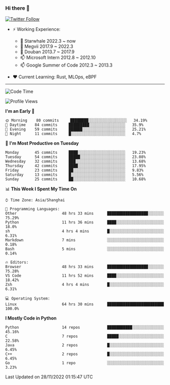 ### Hi there 👋

[![Twitter Follow](https://img.shields.io/twitter/follow/tianweidut?style=social)](https://twitter.com/tianweidut)

- ⚡ Working Experience:
  - 🔭 Starwhale 2022.3 ~ now
  - 🌱 Megvii 2017.9 ~ 2022.3
  - 🌱 Douban 2013.7 ~ 2017.9
  - 📫 Microsoft Intern 2012.8 ~ 2012.10
  - 📫 Google Summer of Code 2012.3 ~ 2013.3

- ❤️ Current Learning: Rust, MLOps, eBPF

---
<!--START_SECTION:waka-->
![Code Time](http://img.shields.io/badge/Code%20Time-3%2C403%20hrs%2026%20mins-blue)

![Profile Views](http://img.shields.io/badge/Profile%20Views-0-blue)

**I'm an Early 🐤** 

```text
🌞 Morning    80 commits     ████████░░░░░░░░░░░░░░░░░   34.19% 
🌆 Daytime    84 commits     █████████░░░░░░░░░░░░░░░░   35.9% 
🌃 Evening    59 commits     ██████░░░░░░░░░░░░░░░░░░░   25.21% 
🌙 Night      11 commits     █░░░░░░░░░░░░░░░░░░░░░░░░   4.7%

```
📅 **I'm Most Productive on Tuesday** 

```text
Monday       45 commits     ████░░░░░░░░░░░░░░░░░░░░░   19.23% 
Tuesday      54 commits     █████░░░░░░░░░░░░░░░░░░░░   23.08% 
Wednesday    32 commits     ███░░░░░░░░░░░░░░░░░░░░░░   13.68% 
Thursday     42 commits     ████░░░░░░░░░░░░░░░░░░░░░   17.95% 
Friday       23 commits     ██░░░░░░░░░░░░░░░░░░░░░░░   9.83% 
Saturday     13 commits     █░░░░░░░░░░░░░░░░░░░░░░░░   5.56% 
Sunday       25 commits     ██░░░░░░░░░░░░░░░░░░░░░░░   10.68%

```


📊 **This Week I Spent My Time On** 

```text
⌚︎ Time Zone: Asia/Shanghai

💬 Programming Languages: 
Other                    48 hrs 33 mins      ██████████████████░░░░░░░   75.29% 
Python                   11 hrs 36 mins      ████░░░░░░░░░░░░░░░░░░░░░   18.0% 
sh                       4 hrs 4 mins        █░░░░░░░░░░░░░░░░░░░░░░░░   6.31% 
Markdown                 7 mins              ░░░░░░░░░░░░░░░░░░░░░░░░░   0.18% 
Bash                     5 mins              ░░░░░░░░░░░░░░░░░░░░░░░░░   0.14%

🔥 Editors: 
Browser                  48 hrs 33 mins      ██████████████████░░░░░░░   75.28% 
VS Code                  11 hrs 52 mins      ████░░░░░░░░░░░░░░░░░░░░░   18.42% 
Zsh                      4 hrs 4 mins        █░░░░░░░░░░░░░░░░░░░░░░░░   6.31%

💻 Operating System: 
Linux                    64 hrs 30 mins      █████████████████████████   100.0%

```

**I Mostly Code in Python** 

```text
Python                   14 repos            ███████████░░░░░░░░░░░░░░   45.16% 
C                        7 repos             █████░░░░░░░░░░░░░░░░░░░░   22.58% 
Java                     2 repos             █░░░░░░░░░░░░░░░░░░░░░░░░   6.45% 
C++                      2 repos             █░░░░░░░░░░░░░░░░░░░░░░░░   6.45% 
Go                       1 repo              ░░░░░░░░░░░░░░░░░░░░░░░░░   3.23%

```



 Last Updated on 28/11/2022 01:15:47 UTC
<!--END_SECTION:waka-->